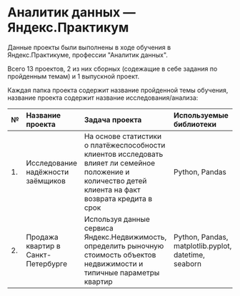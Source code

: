 # Аналитик данных — Яндекс.Практикум
Данные проекты были выполнены в ходе обучения в Яндекс.Практикуме, профессии "Аналитик данных".

Всего 13 проектов, 2 из них сборных (содежащие в себе задания по пройденным темам) и 1 выпускной проект. 

Каждая папка проекта содержит название пройденной темы обучения, название проекта содержит название исследования/анализа:

| № | Название проекта | Задача проекта | Используемые библиотеки |
|:----|:--------------|:----------------|:-------------------|
| 1. | Исследование надёжности заёмщиков | На основе статистики о платёжеспособности клиентов исследовать влияет ли семейное положение и количество детей клиента на факт возврата кредита в срок |  Python, Pandas |
| 2. | Продажа квартир в Санкт-Петербурге | Используя данные сервиса Яндекс.Недвижимость, определить рыночную стоимость объектов недвижимости и типичные параметры квартир |  Python, Pandas, matplotlib.pyplot, datetime, seaborn |



